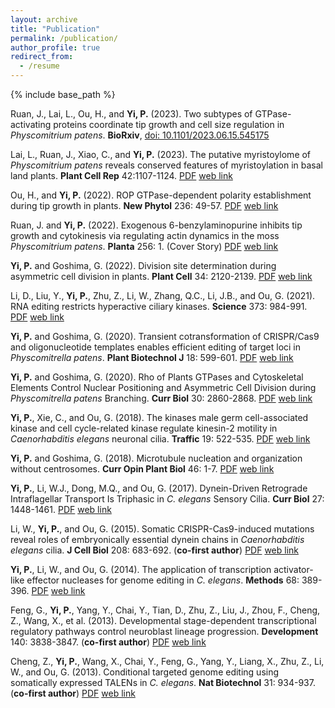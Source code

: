 ```yaml
---
layout: archive
title: "Publication"
permalink: /publication/
author_profile: true
redirect_from:
  - /resume
---
```


{% include base_path %}

Ruan, J., Lai, L., Ou, H., and <b>Yi, P.</b> (2023). Two subtypes of GTPase-activating proteins coordinate tip growth and cell size regulation in <I>Physcomitrium patens</I>. <b>BioRxiv</b>, <a href="https://www.biorxiv.org/content/10.1101/2023.06.15.545175v2">doi: 10.1101/2023.06.15.545175</a>


Lai, L., Ruan, J., Xiao, C., and <b>Yi, P.</b> (2023). The putative myristoylome of <I>Physcomitrium patens</I> reveals conserved features of myristoylation in basal land plants. <b>Plant Cell Rep</b> 42:1107-1124. <a href="http://psyi.github.io/files/2023-PCRE.pdf">PDF</a> <a href="https://doi.org/10.1007/s00299-023-03016-7">web link</a>

Ou, H., and <b>Yi, P.</b> (2022). ROP GTPase-dependent polarity establishment during tip growth in plants. <b>New Phytol</b> 236: 49-57. <a href="http://psyi.github.io/files/2022-NP.pdf">PDF</a> <a href="https://doi.org/10.1111/nph.18373">web link</a>

Ruan, J. and <b>Yi, P.</b> (2022). Exogenous 6-benzylaminopurine inhibits tip growth and cytokinesis via regulating actin dynamics in the moss <I>Physcomitrium patens</I>. <b>Planta</b> 256: 1. (Cover Story) <a href="http://psyi.github.io/files/2022-Planta.pdf">PDF</a> <a href="https://doi.org/10.1007/s00425-022-03914-2">web link</a>

<b>Yi, P.</b> and Goshima, G. (2022). Division site determination during asymmetric cell division in plants. <b>Plant Cell</b> 34: 2120-2139. <a href="http://psyi.github.io/files/2022-PC.pdf">PDF</a> <a href="https://doi.org/10.1093/plcell/koac069">web link</a>

Li, D., Liu, Y., <b>Yi, P.</b>, Zhu, Z., Li, W., Zhang, Q.C., Li, J.B., and Ou, G. (2021). RNA editing restricts hyperactive ciliary kinases. <b>Science</b> 373: 984-991. <a href="http://psyi.github.io/files/2021-Science.pdf">PDF</a> <a href="https://doi.org/10.1126/science.abd8971">web link</a>

<b>Yi, P.</b> and Goshima, G. (2020). Transient cotransformation of CRISPR/Cas9 and oligonucleotide templates enables efficient editing of target loci in <i>Physcomitrella patens</i>. <b>Plant Biotechnol J</b> 18: 599-601. <a href="http://psyi.github.io/files/2020-PBJ.pdf">PDF</a> <a href="https://doi.org/10.1111/pbi.13238">web link</a>

<b>Yi, P.</b> and Goshima, G. (2020). Rho of Plants GTPases and Cytoskeletal Elements Control Nuclear Positioning and Asymmetric Cell Division during <i>Physcomitrella patens</i> Branching. <b>Curr Biol</b> 30: 2860-2868. <a href="http://psyi.github.io/files/2020-CB.pdf">PDF</a> <a href="https://doi.org/10.1016/j.cub.2020.05.022">web link</a>

<b>Yi, P.</b>, Xie, C., and Ou, G. (2018). The kinases male germ cell-associated kinase and cell cycle-related kinase regulate kinesin-2 motility in <i>Caenorhabditis elegans</i> neuronal cilia. <b>Traffic</b> 19: 522-535. <a href="http://psyi.github.io/files/2018-Traffic.pdf">PDF</a> <a href="https://doi.org/10.1111/tra.12572">web link</a>

<b>Yi, P.</b> and Goshima, G. (2018). Microtubule nucleation and organization without centrosomes. <b>Curr Opin Plant Biol</b> 46: 1-7. <a href="http://psyi.github.io/files/2018-COPB.pdf">PDF</a> <a href="https://doi.org/10.1016/j.pbi.2018.06.004">web link</a>

<b>Yi, P.</b>, Li, W.J., Dong, M.Q., and Ou, G. (2017). Dynein-Driven Retrograde Intraflagellar Transport Is Triphasic in <i>C. elegans</i> Sensory Cilia. <b>Curr Biol</b> 27: 1448-1461. <a href="http://psyi.github.io/files/2017-CB.pdf">PDF</a> <a href="https://doi.org/10.1016/j.cub.2017.04.015">web link</a>

Li, W., <b>Yi, P.</b>, and Ou, G. (2015). Somatic CRISPR-Cas9-induced mutations reveal roles of embryonically essential dynein chains in <i>Caenorhabditis elegans</i> cilia. <b>J Cell Biol</b> 208: 683-692. (<b>co-first author</b>) <a href="http://psyi.github.io/files/2015-JCB.pdf">PDF</a> <a href="https://doi.org/10.1083/jcb.201411041">web link</a>

<b>Yi, P.</b>, Li, W., and Ou, G. (2014). The application of transcription activator-like effector nucleases for genome editing in <i>C. elegans</i>. <b>Methods</b> 68: 389-396. <a href="http://psyi.github.io/files/2014-Methods.pdf">PDF</a> <a href="https://doi.org/10.1016/j.ymeth.2014.04.013">web link</a>

Feng, G., <b>Yi, P.</b>, Yang, Y., Chai, Y., Tian, D., Zhu, Z., Liu, J., Zhou, F., Cheng, Z., Wang, X., et al. (2013). Developmental stage-dependent transcriptional regulatory pathways control neuroblast lineage progression. <b>Development</b> 140: 3838-3847. (<b>co-first author</b>) <a href="http://psyi.github.io/files/2013-Dev.pdf">PDF</a> <a href="https://doi.org/10.1242/dev.098723">web link</a>

Cheng, Z., <b>Yi, P.</b>, Wang, X., Chai, Y., Feng, G., Yang, Y., Liang, X., Zhu, Z., Li, W., and Ou, G. (2013). Conditional targeted genome editing using somatically expressed TALENs in <i>C. elegans</i>. <b>Nat Biotechnol</b> 31: 934-937. (<b>co-first author</b>) <a href="http://psyi.github.io/files/2013-NBT.pdf">PDF</a> <a href="https://doi.org/10.1038/nbt.2674">web link</a>
 
